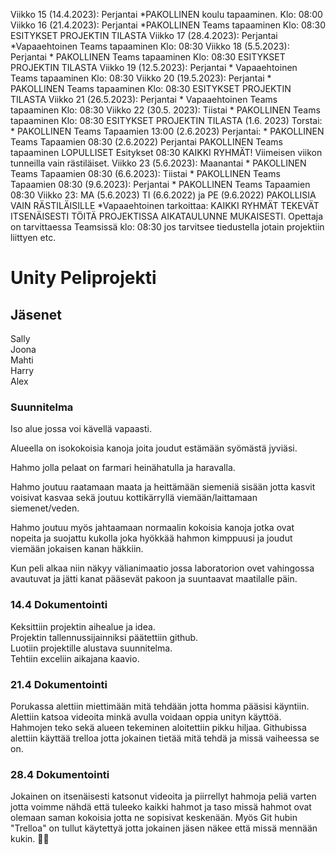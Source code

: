 Viikko 15 (14.4.2023): Perjantai *PAKOLLINEN koulu tapaaminen. Klo: 08:00
Viikko 16 (21.4.2023): Perjantai *PAKOLLINEN Teams tapaaminen Klo: 08:30 ESITYKSET PROJEKTIN TILASTA
Viikko 17 (28.4.2023): Perjantai *Vapaaehtoinen Teams tapaaminen Klo: 08:30
Viikko 18 (5.5.2023): Perjantai * PAKOLLINEN Teams tapaaminen Klo: 08:30 ESITYKSET PROJEKTIN TILASTA
Viikko 19 (12.5.2023): Perjantai * Vapaaehtoinen Teams tapaaminen Klo: 08:30
Viikko 20 (19.5.2023): Perjantai * PAKOLLINEN Teams tapaaminen Klo: 08:30 ESITYKSET PROJEKTIN TILASTA
Viikko 21 (26.5.2023): Perjantai * Vapaaehtoinen Teams tapaaminen Klo: 08:30
Viikko 22 (30.5. 2023): Tiistai * PAKOLLINEN Teams tapaaminen Klo: 08:30 ESITYKSET PROJEKTIN TILASTA
(1.6. 2023) Torstai: * PAKOLLINEN Teams Tapaamien 13:00
(2.6.2023) Perjantai: * PAKOLLINEN Teams Tapaamien 08:30
(2.6.2022) Perjantai PAKOLLINEN Teams tapaaminen LOPULLISET Esitykset 08:30 KAIKKI RYHMÄT!
Viimeisen viikon tunneilla vain rästiläiset.
Viikko 23 (5.6.2023): Maanantai * PAKOLLINEN Teams Tapaamien 08:30
(6.6.2023): Tiistai * PAKOLLINEN Teams Tapaamien 08:30
(9.6.2023): Perjantai * PAKOLLINEN Teams Tapaamien 08:30
Viikko 23: MA (5.6.2023) TI (6.6.2022) ja PE (9.6.2022) PAKOLLISIA VAIN RÄSTILÄISILLE *Vapaaehtoinen tarkoittaa: KAIKKI RYHMÄT TEKEVÄT ITSENÄISESTI TÖITÄ PROJEKTISSA AIKATAULUNNE MUKAISESTI. Opettaja on tarvittaessa Teamsissä klo: 08:30 jos tarvitsee tiedustella jotain projektiin liittyen etc.

# Unity Peliprojekti

##  Jäsenet 
Sally<br>Joona<br>Mahti<br>Harry<br>Alex


### Suunnitelma

Iso alue jossa voi kävellä vapaasti. 

Alueella on isokokoisia kanoja joita joudut estämään 
syömästä jyviäsi. 

Hahmo jolla pelaat on farmari heinähatulla ja haravalla. 

Hahmo joutuu raatamaan maata ja heittämään siemeniä sisään 
jotta kasvit voisivat kasvaa sekä joutuu kottikärryllä viemään/laittamaan siemenet/veden. 

Hahmo joutuu myös jahtaamaan normaalin kokoisia kanoja jotka ovat nopeita ja suojattu kukolla 
joka hyökkää hahmon kimppuusi ja joudut viemään jokaisen kanan häkkiin. 

Kun peli alkaa niin näkyy välianimaatio jossa laboratorion ovet vahingossa avautuvat ja jätti kanat 
pääsevät pakoon ja suuntaavat maatilalle päin.  

 

### 14.4 Dokumentointi
Keksittiin projektin aihealue ja idea. <br>
Projektin tallennussijainniksi päätettiin github.<br>
Luotiin projektille alustava suunnitelma.<br>
Tehtiin exceliin aikajana kaavio.<br>

### 21.4 Dokumentointi
Porukassa alettiin miettimään mitä tehdään jotta homma pääsisi käyntiin.
Alettiin katsoa videoita minkä avulla voidaan oppia unityn käyttöä.
Hahmojen teko sekä alueen tekeminen aloitettiin pikku hiljaa.
Githubissa alettiin käyttää trelloa jotta jokainen tietää mitä tehdä ja missä vaiheessa se on.

### 28.4 Dokumentointi
Jokainen on itsenäisesti katsonut videoita ja piirrellyt hahmoja peliä
varten jotta voimme nähdä että tuleeko kaikki hahmot ja taso missä
hahmot ovat olemaan saman kokoisia jotta ne sopisivat keskenään.
Myös Git hubin "Trelloa" on tullut käytettyä jotta jokainen jäsen näkee
että missä mennään kukin. 👍🏿

